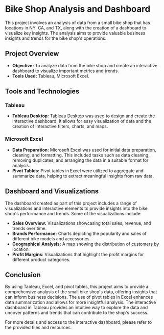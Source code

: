 # Bike Shop Analysis and Dashboard

This project involves an analysis of data from a small bike shop that has locations in NY, CA, and TX, along with the creation of a dashboard to visualize key insights. The analysis aims to provide valuable business insights and trends for the bike shop's operations.

## Project Overview

- **Objective:** To analyze data from the bike shop and create an interactive dashboard to visualize important metrics and trends.
- **Tools Used:** Tableau, Microsoft Excel.

## Tools and Technologies

### Tableau

- **Tableau Desktop:** Tableau Desktop was used to design and create the interactive dashboard. It allows for easy visualization of data and the creation of interactive filters, charts, and maps.

### Microsoft Excel

- **Data Preparation:** Microsoft Excel was used for initial data preparation, cleaning, and formatting. This included tasks such as data cleaning, removing duplicates, and arranging the data in a suitable format for analysis.
- **Pivot Tables:** Pivot tables in Excel were utilized to aggregate and summarize data, helping to extract meaningful insights from raw data.

## Dashboard and Visualizations

The dashboard created as part of this project includes a range of visualizations and interactive elements to provide insights into the bike shop's performance and trends. Some of the visualizations include:

- **Sales Overview:** Visualizations showcasing total sales, revenue, and trends over time.
- **Brands Performance:** Charts depicting the popularity and sales of different bike models and accessories.
- **Geographical Analysis:** A map showing the distribution of customers by location.
- **Profit Margins:** Visualizations that highlight the profit margins for different product categories.

## Conclusion

By using Tableau, Excel, and pivot tables, this project aims to provide a comprehensive analysis of the small bike shop's data, offering insights that can inform business decisions. The use of pivot tables in Excel enhances data summarization and allows for more insightful analysis. The interactive dashboard in Tableau provides an intuitive way to explore the data and uncover patterns and trends that can contribute to the shop's success.

For more details and access to the interactive dashboard, please refer to the provided files and resources.
